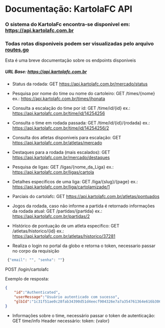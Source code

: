 # Documentação: KartolaFC API
### O sistema do KartolaFc encontra-se disponivel em: https://api.kartolafc.com.br

### Todas rotas disponiveis podem ser visualizadas pelo arquivo [routes.go](https://github.com/jhonata-menezes/kartolafc-backend/blob/master/routes.go)

Esta é uma breve documentação sobre os endpoints disponiveis


##### URL Base: https://api.kartolafc.com.br

* Status da rodada: GET https://api.kartolafc.com.br/mercado/status

* Pesquisa por nome do time ou nome do cartoleiro: GET /times/{nome} ex.: https://api.kartolafc.com.br/times/jhonata

* Consulta a escalação do time por id: GET /time/id/{id} ex.: https://api.kartolafc.com.br/time/id/14254256

* Consulta o time em rodada passada: GET /time/id/{id}/{rodada} ex.: https://api.kartolafc.com.br/time/id/14254256/2

* Consulta dos atletas disponiveis para escalação: GET https://api.kartolafc.com.br/atletas/mercado

* Destaques para a rodada (mais escalados): GET https://api.kartolafc.com.br/mercado/destaques

* Pesquisa de ligas: GET /ligas/{nome_da_Liga} ex.: https://api.kartolafc.com.br/ligas/cartola

* Detalhes especificos de uma liga: GET /liga/{slug}/{page} ex.: https://api.kartolafc.com.br/liga/cartolamizade/1

* Parciais do cartolafc: GET https://api.kartolafc.com.br/atletas/pontuados

* Jogos da rodada, caso não informe a partida é retornado informações da rodada atual: GET /partidas/{partida} ex.: https://api.kartolafc.com.br/partidas/2

* Histórico de pontuação de um atleta especifico: GET /atletas/historico/{id} ex.: https://api.kartolafc.com.br/atletas/historico/37281

* Realiza o login no portal da globo e retorna o token, necessario passar no corpo da requisição
```javascript
 {"email": "", "senha": ""}
 ```
POST /login/cartolafc

Exemplo de resposta:
```json
{
    "id":"Authenticated",
    "userMessage":"Usuário autenticado com sucesso",
    "glbId":"1c31f51ae0c28fab34390d51d4eecf904326e7a7a354761364e616b306472613335564c70523430617930716d35306938784e42664b643076716c504858556a4c504a716"
}

```

* Informações sobre o time, necessário passar o token de autenticação: GET time/info
Header necessário: token: {valor}